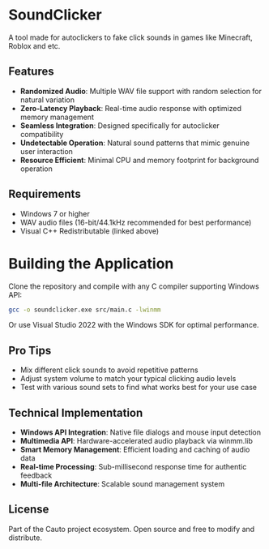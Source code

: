 # SoundClicker

A tool made for autoclickers to fake click sounds in games like Minecraft, Roblox and etc.

## Features

- **Randomized Audio**: Multiple WAV file support with random selection for natural variation
- **Zero-Latency Playback**: Real-time audio response with optimized memory management
- **Seamless Integration**: Designed specifically for autoclicker compatibility
- **Undetectable Operation**: Natural sound patterns that mimic genuine user interaction
- **Resource Efficient**: Minimal CPU and memory footprint for background operation

## Requirements

- Windows 7 or higher
- WAV audio files (16-bit/44.1kHz recommended for best performance)
- Visual C++ Redistributable (linked above)

# Building the Application
Clone the repository and compile with any C compiler supporting Windows API:

```bash
gcc -o soundclicker.exe src/main.c -lwinmm
```

Or use Visual Studio 2022 with the Windows SDK for optimal performance.

## Pro Tips

- Mix different click sounds to avoid repetitive patterns
- Adjust system volume to match your typical clicking audio levels
- Test with various sound sets to find what works best for your use case

## Technical Implementation

- **Windows API Integration**: Native file dialogs and mouse input detection
- **Multimedia API**: Hardware-accelerated audio playback via winmm.lib
- **Smart Memory Management**: Efficient loading and caching of audio data
- **Real-time Processing**: Sub-millisecond response time for authentic feedback
- **Multi-file Architecture**: Scalable sound management system


## License

Part of the Cauto project ecosystem. Open source and free to modify and distribute.
